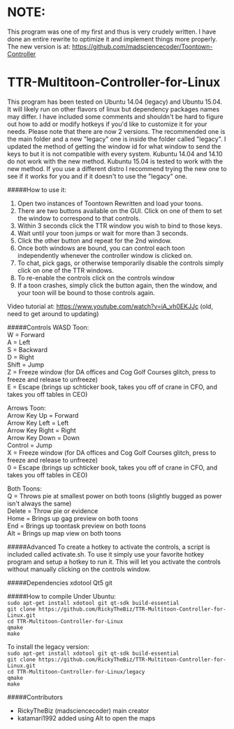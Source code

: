 # NOTE:
This program was one of my first and thus is very crudely written.  I have done an entire rewrite to optimize it and implement things more properly.  The new version is at: https://github.com/madsciencecoder/Toontown-Controller

# TTR-Multitoon-Controller-for-Linux
This program has been tested on Ubuntu 14.04 (legacy) and Ubuntu 15.04.  It will likely run on other flavors of linux but dependency packages names may differ.  I have included some comments and shouldn't be hard to figure out how to add or modify hotkeys if you'd like to customize it for your needs.  Please note that there are now 2 versions.  The recommended one is the main folder and a new "legacy" one is inside the folder called "legacy".  I updated the method of getting the window id for what window to send the keys to but it is not compatible with every system.  Kubuntu 14.04 and 14.10 do not work with the new method.  Kubuntu 15.04 is tested to work with the new method.  If you use a different distro I recommend trying the new one to see if it works for you and if it doesn't to use the "legacy" one.

#####How to use it:
1. Open two instances of Toontown Rewritten and load your toons.
2. There are two buttons available on the GUI.  Click on one of them to set the window to correspond to that controls.
3. Within 3 seconds click the TTR window you wish to bind to those keys.
4. Wait until your toon jumps or wait for more than 3 seconds.
5. Click the other button and repeat for the 2nd window.
6. Once both windows are bound, you can control each toon independently whenever the controller window is clicked on.
7. To chat, pick gags, or otherwise temporarily disable the controls simply click on one of the TTR windows.
8. To re-enable the controls click on the controls window
9. If a toon crashes, simply click the button again, then the window, and your toon will be bound to those controls again.

Video tutorial at: https://www.youtube.com/watch?v=iA_vh0EKJJc (old, need to get around to updating)

#####Controls
WASD Toon:  
W = Forward  
A = Left  
S = Backward  
D = Right  
Shift = Jump  
Z = Freeze window (for DA offices and Cog Golf Courses glitch, press to freeze and release to unfreeze)  
E = Escape (brings up schticker book, takes you off of crane in CFO, and takes you off tables in CEO)

Arrows Toon:  
Arrow Key Up = Forward  
Arrow Key Left = Left  
Arrow Key Right = Right  
Arrow Key Down = Down  
Control = Jump  
X = Freeze window (for DA offices and Cog Golf Courses glitch, press to freeze and release to unfreeze)  
0 = Escape (brings up schticker book, takes you off of crane in CFO, and takes you off tables in CEO)


Both Toons:  
Q = Throws pie at smallest power on both toons (slightly bugged as power isn't always the same)  
Delete = Throw pie or evidence  
Home = Brings up gag preview on both toons  
End = Brings up toontask preview on both toons  
Alt = Brings up map view on both toons  


#####Advanced
To create a hotkey to activate the controls, a script is included called activate.sh.  To use it simply use your favorite hotkey program and setup a hotkey to run it.  This will let you activate the controls without manually clicking on the controls window.

#####Dependencies
xdotool
Qt5
git

#####How to compile
Under Ubuntu:  
`sudo apt-get install xdotool git qt-sdk build-essential`  
`git clone https://github.com/RickyTheBiz/TTR-Multitoon-Controller-for-Linux.git`  
`cd TTR-Multitoon-Controller-for-Linux`  
`qmake`  
`make`  

To install the legacy version:  
`sudo apt-get install xdotool git qt-sdk build-essential`  
`git clone https://github.com/RickyTheBiz/TTR-Multitoon-Controller-for-Linux.git`  
`cd TTR-Multitoon-Controller-for-Linux/legacy`  
`qmake`  
`make`  

#####Contributors
* RickyTheBiz (madsciencecoder) main creator
* katamari1992 added using Alt to open the maps
